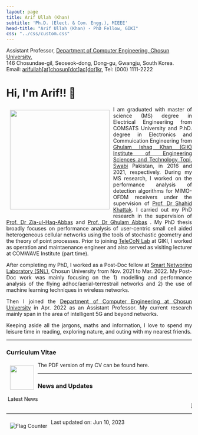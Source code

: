 ```yaml
---
layout: page
title: Arif Ullah (Khan)
subtitle: 'Ph.D. (Elect. & Com. Engg.), MIEEE'
head-title: "Arif Ullah (Khan) - PhD Fellow, GIKI"
css: "../css/custom.css"
---
```

<html lang="en">
<head>

  <meta name="viewport" content="width=device-width, initial-scale=1">
  <link rel="stylesheet" href="http://maxcdn.bootstrapcdn.com/bootstrap/3.3.6/css/bootstrap.min.css">
  <script src="https://ajax.googleapis.com/ajax/libs/jquery/1.12.4/jquery.min.js"></script>
  <script src="http://maxcdn.bootstrapcdn.com/bootstrap/3.3.6/js/bootstrap.min.js"></script>
</head>
<body>
    <div class="row">
        <div class="col-md-3"></div>
        <div class="col-md-7">
          <div class="row"> 
          Assistant Professor, <a href="#" class="https://eng.chosun.ac.kr/eng/index.do">Department of Computer Engineering, Chosun University,</a>
            </div>
          <div class="row"> 
          146 Chosundae-gil, Seoseok-dong, Dong-gu, Gwangju, South Korea. 
            </div>
          <div class="row"> 
          Email: <a href="#" class="mailto: arifullag@chosun.ac.kr">arifullah[at]chosun[dot]ac[dot]kr</a>, Tel: (000) 1111-2222
        </div>
        </div>
  </div>
</body>
</html>


<html> 
<head> 
  <title> 
    Wrapping an Image with the text 
  </title> 
  <style> 
    body { 
      margin: 20px; 
      text-align: left; 
    } 
  
    h1 { 
      color: green; 
    } 
  
    img { 
      float: left; 
      margin: 10px; 
    } 
  
    p { 
      text-align: justify; 
    } 
  </style> 
</head> 
<body> 
  <h1>Hi, I'm Arif!! 👋</h1> 
  <b> 
  </b> 
  <div class="square"> 
    <div> 
      <img align="right" src="../img/arifnnew.jpg" height="270px">
    </div>   
<p> 
I am graduated with master of science (MS) degree in Electrical Engineeriing from COMSATS University and P.hD. degree in Electronics and Commuication Engineering from <a href="https://www.giki.edu.pk/">Ghulam Ishaq Khan (GIK) Institute of Engineering Sciences and Technology Topi, Swabi</a> Pakistan, in 2016 and 2021, respectively. During my MS research, I worked on the performance analysis of detection algorithms for MIMO-OFDM receivers under the supervision of <a href="https://www.giki.edu.pk/">Prof. Dr Shahid Khattak</a>. I carried out my PhD research in the supervision of <a href="https://www.giki.edu.pk/Faculty/Dr Ziaul Haq Abbas">Prof. Dr Zia-ul-Haq-Abbas</a>  and <a href="https://giki.edu.pk/personnel/abbas/">Prof. Dr Ghulam Abbas</a> . My PhD thesis broadly focuses on performance analysis of user-centric small cell aided heterogeneous cellular networks using the tools of stochastic geometry and the theory of point processes. Prior to joining <a href="https://www.giki.edu.pk/telecon">TeleCoN Lab</a> at GIKI, I worked as operation and maintaenance engineer and also served as visiting lecturer at COMWAVE Institute (part time).
    </p> 

  </div> 
</body> 
</html>


After completing my PhD, I worked as a Post-Doc fellow at [Smart Networing Laboratory (SNL)](https://www.giki.edu), Chosun University from Nov. 2021 to Mar. 2022. My Post-Doc work was mainly focusing on the 1) modelling and performance analysis of the flying adhoc/aerial-terrestrail networks and 2) the use of machine learning techniques in wireless networks. 

Then I joined the [Department of Computer Engineering at Chosun University](https://www.chosun.ac.kr) in Apr. 2022 as an Assistant Professor. My current research mainly span in the area of intelligent 5G and beyond networks.


Keeping aside all the jargons, maths and information, I love to spend my leisure time in reading, exploring nature, and outing with my nearest friends.
 
 ----
 
### Curriculum Vitae

  <div> 
    <a href="https://arifkhaan.github.io/books/Arif-CV.pdf"><img src="../img/cvicon.jpg" height="65px"></a>
  </div>   
  <p> 
    The PDF version of my CV can be found here.
  </p> 

 ----
### News and Updates

<div class="container mt-5">
    <div class="row">
        <div class="col-md-12">
            <div class="d-flex justify-content-between align-items-center breaking-news bg-white">
                <div class="d-flex flex-row flex-grow-1 flex-fill justify-content-center bg-danger py-2 text-white px-1 news"><span class="d-flex align-items-center">&nbsp;Latest News</span></div>
                <marquee class="news-scroll" behavior="scroll" direction="left" onmouseover="this.stop();" onmouseout="this.start();"> <a href="#">[2023] Recently our paper titled "Aerial-terrestrial Networks with Multi-antenna Transmissions has been accepted in IEEE Transactions on Vehicular Technologgy". </a> <span class="dot"></span> <a href="#">[2023] Recently our paper titled "Aerial-terrestrial Networks with Multi-antenna Transmissions has been accepted in IEEE Transactions on Vehicular Technologgy </a> <span class="dot"></span> <a href="#">[2023] Recently our paper titled "Aerial-terrestrial Networks with Multi-antenna Transmissions has been accepted in IEEE Transactions on Vehicular Technologgy </a>
                </marquee>
            </div>
        </div>
    </div>
</div>

----

<a href="https://info.flagcounter.com/2S2r"><img src="https://s04.flagcounter.com/count/2S2r/bg_FFFFFF/txt_000000/border_CCCCCC/columns_8/maxflags_40/viewers_0/labels_1/pageviews_1/flags_0/percent_0/" alt="Flag Counter" border="0"></a>

Last updated on: Jun 10, 2023
